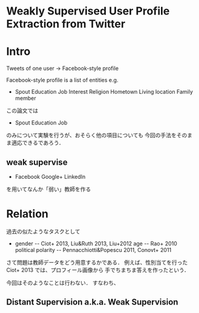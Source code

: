 # Weakly Supervised User Profile Extraction from Twitter 

# Intro

Tweets of one user -> Facebook-style profile

Facebook-style profile is a list of entities e.g.

- Spout
  Education
  Job
  Interest
  Religion
  Hometown
  Living location
  Family member

この論文では

- Spout
  Education
  Job

のみについて実験を行うが、おそらく他の項目についても
今回の手法をそのまま適応できるであろう．

## weak supervise

- Facebook
  Google+
  LinkedIn

を用いてなんか「弱い」教師を作る

# Relation

過去の似たようなタスクとして

- gender -- Ciot+ 2013, Liu&Ruth 2013, Liu+2012
  age -- Rao+ 2010
  political polarity -- Pennacchiotti&Popescu 2011, Conovt+ 2011

さて問題は教師データをどう用意するかである．
例えば、性別当てを行った Ciot+ 2013 では、プロフィール画像から
手でちまちま答えを作ったという．

今回はそのようなことは行わない．
すなわち、

## Distant Supervision a.k.a. Weak Supervision


